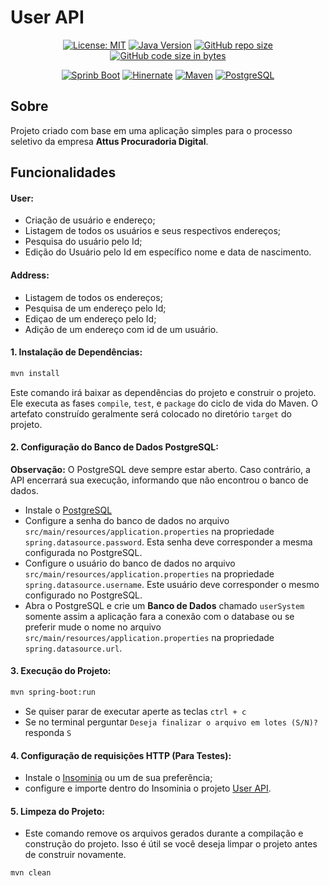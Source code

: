 # User API 

<div align="center">

[![License: MIT](https://img.shields.io/badge/License-MIT-yellow)](https://opensource.org/licenses/MIT)
[![Java Version](https://img.shields.io/badge/Java-21%2B-blue)](https://www.java.com/)
[![GitHub repo size](https://img.shields.io/github/repo-size/marllonmendez/stories?color=blue)]()
[![GitHub code size in bytes](https://img.shields.io/github/languages/code-size/marllonmendez/stories?color=blue)]()

[![Sprinb Boot](https://img.shields.io/badge/Spring_Boot-F2F4F9?style=for-the-badge&logo=spring-boot)](https://spring.io/projects/spring-boot)
[![Hinernate](https://img.shields.io/badge/Hibernate-59666C?style=for-the-badge&logo=Hibernate&logoColor=white)](https://hibernate.org/)
[![Maven](https://img.shields.io/badge/apache_maven-C71A36?style=for-the-badge&logo=apachemaven&logoColor=white)](https://maven.apache.org/)
[![PostgreSQL](https://img.shields.io/badge/PostgreSQL-316192?style=for-the-badge&logo=postgresql&logoColor=white)](postgresql.org/)

</div>

## Sobre
Projeto criado com base em uma aplicação simples para o processo seletivo da empresa **Attus Procuradoria Digital**.

## Funcionalidades

#### User:
- Criação de usuário e endereço;
- Listagem de todos os usuários e seus respectivos endereços;
- Pesquisa do usuário pelo Id;
- Edição do Usuário pelo Id em específico nome e data de nascimento.

#### Address:
- Listagem de todos os endereços;
- Pesquisa de um endereço pelo Id;
- Ediçao de um endereço pelo Id;
- Adição de um endereço com id de um usuário.

<h4>1. Instalação de Dependências:</h4>

```bash
mvn install
```

Este comando irá baixar as dependências do projeto e construir o projeto. Ele executa as fases `compile`, `test`, e `package` do ciclo de vida do Maven. O artefato construído geralmente será colocado no diretório `target` do projeto.

<h4>2. Configuração do Banco de Dados PostgreSQL:</h4>

**Observação:**
O PostgreSQL deve sempre estar aberto. Caso contrário, a API encerrará sua execução, informando que não encontrou o banco de dados.

- Instale o [PostgreSQL](https://www.postgresql.org/download/)
- Configure a senha do banco de dados no arquivo `src/main/resources/application.properties` na propriedade `spring.datasource.password`. Esta senha deve corresponder a mesma configurada no PostgreSQL.
- Configure o usuário do banco de dados no arquivo `src/main/resources/application.properties` na propriedade `spring.datasource.username`. Este usuário deve corresponder o mesmo configurado no PostgreSQL.
- Abra o PostgreSQL e crie um **Banco de Dados** chamado `userSystem` somente assim a aplicação fara a conexão com o database ou se preferir mude o nome no arquivo `src/main/resources/application.properties` na propriedade `spring.datasource.url`.



<h4>3. Execução do Projeto:</h4>

```bash
mvn spring-boot:run
```

- Se quiser parar de executar aperte as teclas ```ctrl + c```
- Se no terminal perguntar ``Deseja finalizar o arquivo em lotes (S/N)?`` responda ``S``

<h4>4. Configuração de requisições HTTP (Para Testes):</h4>

- Instale o [Insominia](https://insomnia.rest/) ou um de sua preferência;
- configure e importe dentro do Insominia o projeto [User API](https://drive.google.com/drive/folders/1-7chJvRbEn4hRji5RVLdQBWtbgjZep0G?usp=sharing).

<h4>5. Limpeza do Projeto:</h4>

- Este comando remove os arquivos gerados durante a compilação e construção do projeto. Isso é útil se você deseja limpar o projeto antes de construir novamente.

```bash
mvn clean
```
